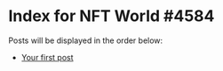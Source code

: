 # Index for NFT World #4584
Posts will be displayed in the order below:

- [Your first post](./001-first.md)

